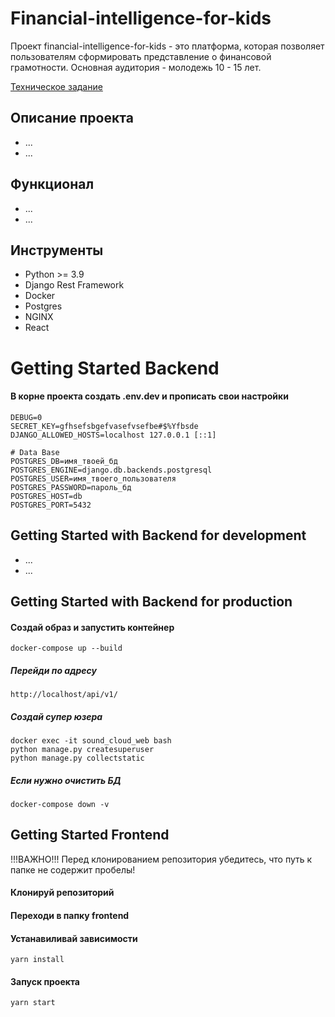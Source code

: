 # Financial-intelligence-for-kids

Проект financial-intelligence-for-kids - это платформа, которая позволяет пользователям сформировать представление о
финансовой грамотности. Основная аудитория - молодежь 10 - 15 лет.

[Техническое задание](./docs/technical_requirements.md)

## Описание проекта
 - ...
 - ...

## Функционал
 - ...
 - ...

## Инструменты

- Python >= 3.9
- Django Rest Framework
- Docker
- Postgres
- NGINX
- React

# Getting Started Backend

#### В корне проекта создать .env.dev и прописать свои настройки

    DEBUG=0
    SECRET_KEY=gfhsefsbgefvasefvsefbe#$%Yfbsde
    DJANGO_ALLOWED_HOSTS=localhost 127.0.0.1 [::1]

    # Data Base
    POSTGRES_DB=имя_твоей_бд
    POSTGRES_ENGINE=django.db.backends.postgresql
    POSTGRES_USER=имя_твоего_пользователя
    POSTGRES_PASSWORD=пароль_бд
    POSTGRES_HOST=db
    POSTGRES_PORT=5432

## Getting Started with Backend for development

- ...
- ...

## Getting Started with Backend for production

#### Создай образ и запустить контейнер

    docker-compose up --build

##### Перейди по адресу

    http://localhost/api/v1/

##### Создай супер юзера

    docker exec -it sound_cloud_web bash
    python manage.py createsuperuser
    python manage.py collectstatic

##### Если нужно очистить БД

    docker-compose down -v

## Getting Started Frontend

!!!ВАЖНО!!! 
Перед клонированием репозитория убедитесь, что путь к папке не содержит пробелы!

#### Клонируй репозиторий

#### Переходи в папку frontend

#### Устанавиливай зависимости
    
    yarn install

#### Запуск проекта 

    yarn start


